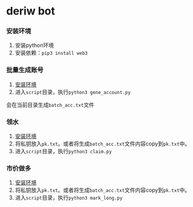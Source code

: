 # deriw bot

### 安装环境

1. 安装python环境
2. 安装依赖：`pip3 install web3`

### 批量生成账号

1. [安装环境](#安装环境)
2. 进入`script`目录，执行`python3 gene_account.py`

会在当前目录生成`batch_acc.txt`文件

### 领水

1. [安装环境](#安装环境)
2. 将私钥放入`pk.txt`。或者将生成`batch_acc.txt`文件内容copy到`pk.txt`中。
3. 进入`script`目录，执行`python3 claim.py`  


### 市价做多

1. [安装环境](#安装环境)
2. 将私钥放入`pk.txt`。或者将生成`batch_acc.txt`文件内容copy到`pk.txt`中。
3. 进入`script`目录，执行`python3 mark_long.py`  